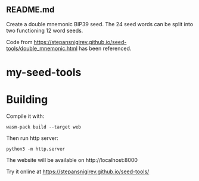 ## README.md
Create a double mnemonic BIP39 seed. The 24 seed words can be split into two functioning 12 word seeds.

Code from https://stepansnigirev.github.io/seed-tools/double_mnemonic.html has been referenced.
# my-seed-tools


# Building

Compile it with:

```
wasm-pack build --target web
```

Then run http server:

```
python3 -m http.server
```

The website will be available on http://localhost:8000

Try it online at https://stepansnigirev.github.io/seed-tools/
